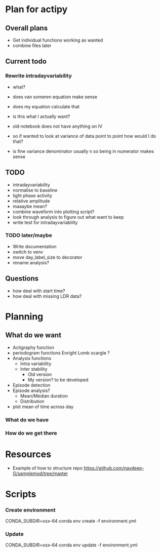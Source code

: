 # Plan for actipy

## Overall plans
- Get individual functions working as wanted
- combine files later 

## Current todo 

### Rewrite intradayvariability
- what?
- does van someren equation make sense
- does my equation calculate that
- is this what I actually want? 

- old notebook does not have anything on IV
- so if wanted to look at variance of data point to point how would I do that? 

- is fine variance denominator usually n so being in numerator makes sense


## TODO
- intradayvariability
- normalise to baseline
- light phase activity
- relative amplitude 
- maaaybe mean? 
- combine waveform into plotting script?
- look through analysis to figure out what want to keep
- write test for intradayvariability

### TODO later/maybe
- Write documentation
- switch to venv 
- move day_label_size to decorator 
- rename analysis? 

## Questions
- how deal with start time? 
- how deal with missing LDR data? 

# Planning 
## What do we want 

- Actigraphy function
- periodogram functions
    Enright
    Lomb scargle
    ?
- Analysis functions
    - Intra variability
    - Inter stability
        - Old version
        - My version? to be developed 
- Episode detection
- Episode analysis?
    - Mean/Median duration
    - Distribution
- plot mean of time across day


### What do we have
 



### How do we get there


# Resources 

- Example of how to structure repo 
https://github.com/navdeep-G/samplemod/tree/master 


# Scripts 
### Create environment
CONDA_SUBDIR=osx-64 conda env create -f environment.yml

### Update 
CONDA_SUBDIR=osx-64 conda env update -f environment.yml
